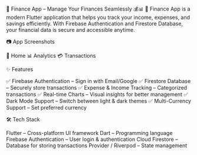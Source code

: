 📌 Finance App – Manage Your Finances Seamlessly 💰📊
🚀 Finance App is a modern Flutter application that helps you track your income, expenses, and savings efficiently. With Firebase Authentication and Firestore Database, your financial data is secure and accessible anytime.

📷 App Screenshots


📌 Home	📊 Analytics	💳 Transactions
	
✨ Features

✅ Firebase Authentication – Sign in with Email/Google
✅ Firestore Database – Securely store transactions
✅ Expense & Income Tracking – Categorized transactions
✅ Real-time Charts – Visual insights for better management
✅ Dark Mode Support – Switch between light & dark themes
✅ Multi-Currency Support – Set preferred currency

🛠 Tech Stack

Flutter – Cross-platform UI framework
Dart – Programming language
Firebase Authentication – User login & authentication
Cloud Firestore – Database for storing transactions
Provider / Riverpod – State management

